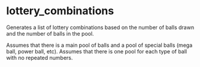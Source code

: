 # lottery_combinations
Generates a list of lottery combinations based on the number of balls drawn and the number of balls in the pool.  

Assumes that there is a main pool of balls and a pool of special balls (mega ball, power ball, etc).  Assumes that there is one pool for each type of ball with no repeated numbers.
